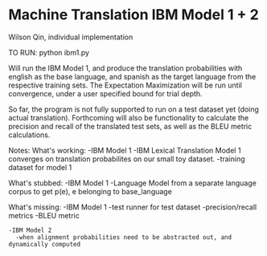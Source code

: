 Machine Translation IBM Model 1 + 2
================

Wilson Qin, individual implementation

TO RUN:
python ibm1.py

Will run the IBM Model 1, and produce the translation probabilities with english as the base language, and spanish as the target language from the respective training sets.
The Expectation Maximization will be run until convergence, under a user specified bound for trial depth.

So far, the program is not fully supported to run on a test dataset yet (doing actual translation). 
Forthcoming will also be functionality to calculate the precision and recall of the translated test sets, as well as the BLEU metric calculations.

Notes:
  What's working:
    -IBM Model 1
      -IBM Lexical Translation Model 1 converges on translation probabilites on our small toy dataset. 
      -training dataset for model 1

  What's stubbed:
    -IBM Model 1
      -Language Model from a separate language corpus to get p(e), e belonging to base_language

  What's missing:
    -IBM Model 1
      -test runner for test dataset
      -precision/recall metrics
      -BLEU metric

    -IBM Model 2
      -when alignment probabilities need to be abstracted out, and dynamically computed